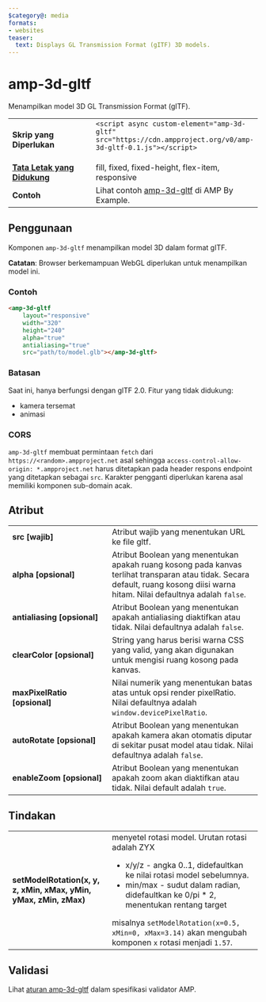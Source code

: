 ```yaml
---
$category@: media
formats:
- websites
teaser:
  text: Displays GL Transmission Format (gITF) 3D models.
---
```

<!--
Copyright 2018 The AMP HTML Authors. All Rights Reserved.

Licensed under the Apache License, Version 2.0 (the "License");
you may not use this file except in compliance with the License.
You may obtain a copy of the License at

      http://www.apache.org/licenses/LICENSE-2.0

Unless required by applicable law or agreed to in writing, software
distributed under the License is distributed on an "AS-IS" BASIS,
WITHOUT WARRANTIES OR CONDITIONS OF ANY KIND, either express or implied.
See the License for the specific language governing permissions and
limitations under the License.
-->

# amp-3d-gltf

Menampilkan model 3D GL Transmission Format (gITF).

<table>
  <tr>
    <td width="40%"><strong>Skrip yang Diperlukan</strong></td>
    <td><code>&lt;script async custom-element="amp-3d-gltf" src="https://cdn.ampproject.org/v0/amp-3d-gltf-0.1.js"&gt;&lt;/script&gt;</code&gt;</td>
  </tr>
  <tr>
    <td class="col-fourty"><strong><a href="{{g.doc('/content/amp-dev/documentation/guides-and-tutorials/develop/style_and_layout/control_layout.md', locale=doc.locale).url.path}}">Tata Letak yang Didukung</a></strong></td>
    <td>fill, fixed, fixed-height, flex-item, responsive</td>
  </tr>
  <tr>
    <td><strong>Contoh</strong></td>
    <td>Lihat contoh <a href="https://ampbyexample.com/components/amp-3d-gltf/">amp-3d-gltf</a> di AMP By Example.</td>
  </tr>
</table>

## Penggunaan

Komponen `amp-3d-gltf` menampilkan model 3D dalam format gITF.

**Catatan**: Browser berkemampuan WebGL diperlukan untuk menampilkan model ini.

### Contoh

```html
<amp-3d-gltf
    layout="responsive"
    width="320"
    height="240"
    alpha="true"
    antialiasing="true"
    src="path/to/model.glb"></amp-3d-gltf>
```

### Batasan

Saat ini, hanya berfungsi dengan glTF 2.0.
Fitur yang tidak didukung:

- kamera tersemat
- animasi

### CORS

`amp-3d-gltf` membuat permintaan `fetch` dari `https://<random>.ampproject.net` asal sehingga `access-control-allow-origin: *.ampproject.net` harus ditetapkan pada header respons endpoint yang ditetapkan sebagai `src`. Karakter pengganti diperlukan karena asal memiliki komponen sub-domain acak.

## Atribut

<table>
  <tr>
    <td width="40%"><strong>src [wajib]</strong></td>
    <td>Atribut wajib yang menentukan URL ke file gltf.</td>
  </tr>
  <tr>
    <td width="40%"><strong>alpha [opsional]</strong></td>
    <td>Atribut Boolean yang menentukan apakah ruang kosong pada kanvas terlihat transparan atau tidak. Secara default, ruang kosong diisi warna hitam.
        Nilai defaultnya adalah <code>false</code>.</td>
    </tr>
    <tr>
      <td width="40%"><strong>antialiasing [opsional]</strong></td>
      <td>Atribut Boolean yang menentukan apakah antialiasing diaktifkan atau tidak. Nilai defaultnya adalah <code>false</code>.</td>
    </tr>
    <tr>
      <td width="40%"><strong>clearColor [opsional]</strong></td>
      <td>String yang harus berisi warna CSS yang valid, yang akan digunakan untuk mengisi ruang kosong pada kanvas.</td>
    </tr>
    <tr>
      <td width="40%"><strong>maxPixelRatio [opsional]</strong></td>
      <td>Nilai numerik yang menentukan batas atas untuk opsi render pixelRatio. Nilai defaultnya adalah <code>window.devicePixelRatio</code>.</td>
    </tr>
    <tr>
      <td width="40%"><strong>autoRotate [opsional]</strong></td>
      <td>Atribut Boolean yang menentukan apakah kamera akan otomatis diputar di sekitar pusat model atau tidak. Nilai defaultnya adalah <code>false</code>.</td>
    </tr>
    <tr>
      <td width="40%"><strong>enableZoom [opsional]</strong></td>
      <td>Atribut Boolean yang menentukan apakah zoom akan diaktifkan atau tidak. Nilai default adalah <code>true</code>.</td>
    </tr>
  </table>

## Tindakan

<table>
  <tr>
    <td width="40%"><strong>setModelRotation(x, y, z, xMin, xMax, yMin, yMax, zMin, zMax)</strong></td>
    <td>menyetel rotasi model. Urutan rotasi adalah ZYX
      <ul>
        <li>x/y/z - angka 0..1, didefaultkan ke nilai rotasi model sebelumnya.</li>
        <li>min/max - sudut dalam radian, didefaultkan ke 0/pi * 2, menentukan rentang target</li>
      </ul>
      misalnya <code>setModelRotation(x=0.5, xMin=0, xMax=3.14)</code> akan mengubah komponen <code>x</code> rotasi menjadi <code>1.57</code>.</td>
    </tr>
  </table>

## Validasi

Lihat [aturan amp-3d-gltf](https://github.com/ampproject/amphtml/blob/master/extensions/amp-3d-gltf/validator-amp-3d-gltf.protoascii) dalam spesifikasi validator AMP.
